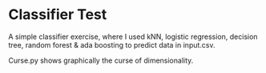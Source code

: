 # Classifier Test

A simple classifier exercise, where I used kNN, logistic regression, decision tree, random forest & ada boosting to predict data in input.csv.

Curse.py shows graphically the curse of dimensionality.
